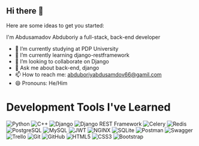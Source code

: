 ## Hi there 👋

Here are some ideas to get you started:

I'm Abdusamadov Abduboriy a full-stack, back-end developer

- 🔭 I’m currently studying at PDP University
- 🌱 I’m currently learning django-restframework
- 👯 I’m looking to collaborate on Django
- 💬 Ask me about back-end, django
- 📫 How to reach me: abduboriyabdusamdov66@gamil.com
- 😄 Pronouns: He/Him

# Development Tools I've Learned

![Python](https://img.shields.io/badge/Python-3776AB?style=flat-square&logo=python&logoColor=white)
![C++](https://img.shields.io/badge/C%2B%2B-00599C?style=flat-square&logo=c%2B%2B&logoColor=white)
![Django](https://img.shields.io/badge/Django-092E20?style=flat-square&logo=django&logoColor=white)
![Django REST Framework](https://img.shields.io/badge/Django%20REST%20Framework-3E8E41?style=flat-square&logo=django&logoColor=white)
![Celery](https://img.shields.io/badge/Celery-37814A?style=flat-square&logo=celery&logoColor=white)
![Redis](https://img.shields.io/badge/Redis-DC382D?style=flat-square&logo=redis&logoColor=white)
![PostgreSQL](https://img.shields.io/badge/PostgreSQL-336791?style=flat-square&logo=postgresql&logoColor=white)
![MySQL](https://img.shields.io/badge/MySQL-4479A1?style=flat-square&logo=mysql&logoColor=white)
![JWT](https://img.shields.io/badge/JWT-%2300BFFF?style=flat-square&logo=json-web-tokens)
![NGINX](https://img.shields.io/badge/NGINX-%2300BFFF?style=flat-square&logo=nginx)
![SQLite](https://img.shields.io/badge/SQLite-%233B8EB5?style=flat-square&logo=sqlite)
![Postman](https://img.shields.io/badge/Postman-DC382D?style=flat-square&logo=postman)
![Swagger](https://img.shields.io/badge/Swagger-%238CCB3F?style=flat-square&logo=swagger)
![Trello](https://img.shields.io/badge/Trello-%2300BFFF?style=flat-square&logo=trello)
![Git](https://img.shields.io/badge/Git-%23FF6C37?style=flat-square&logo=git)
![GitHub](https://img.shields.io/badge/GitHub-black?style=flat-square&logo=github)
![HTML5](https://img.shields.io/badge/HTML5-E34F26?style=flat-square&logo=html5&logoColor=white)
![CSS3](https://img.shields.io/badge/CSS3-1572B6?style=flat-square&logo=css3&logoColor=white)
![Bootstrap](https://img.shields.io/badge/Bootstrap-563D7C?style=flat-square&logo=bootstrap&logoColor=white)





